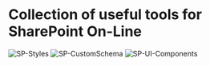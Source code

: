 # Collection of useful tools for SharePoint On-Line

![SP-Styles](https://github.com/SergeiZheleznov/spfx-toolbox/workflows/SP-Styles/badge.svg?branch=sp-styles-dev) ![SP-CustomSchema](https://github.com/SergeiZheleznov/spfx-toolbox/workflows/SP-CustomSchema/badge.svg) ![SP-UI-Components](https://github.com/SergeiZheleznov/spfx-toolbox/workflows/SP-UI-Components/badge.svg?branch=master)